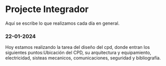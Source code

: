 # Projecte Integrador
Aquí se escribe lo que realizamos cada día en general.
### 22-01-2024
Hoy estamos realizando la tarea del diseño del cpd, donde entran los siguientes puntos:Ubicación del CPD, su arquitectura y equipamiento, electricidad, sisteas mecanicos, comunicaciones, seguridad y bibliografía.


